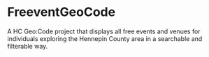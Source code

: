 # FreeventGeoCode
A HC Geo:Code project that displays all free events and venues for individuals exploring the Hennepin County area in a searchable and filterable way.
